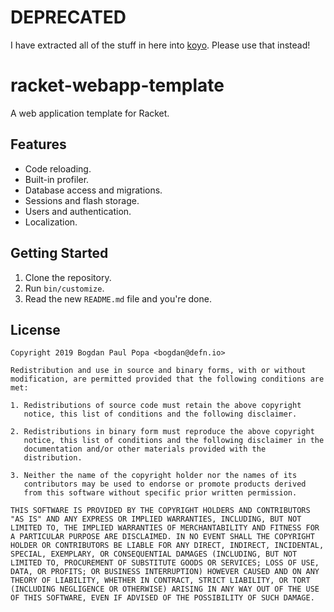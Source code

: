 # DEPRECATED

I have extracted all of the stuff in here into [koyo].  Please use
that instead!

[koyo]: https://github.com/Bogdanp/koyo


# racket-webapp-template

A web application template for Racket.

## Features

* Code reloading.
* Built-in profiler.
* Database access and migrations.
* Sessions and flash storage.
* Users and authentication.
* Localization.

## Getting Started

1. Clone the repository.
1. Run `bin/customize`.
1. Read the new `README.md` file and you're done.

## License

    Copyright 2019 Bogdan Paul Popa <bogdan@defn.io>

    Redistribution and use in source and binary forms, with or without
    modification, are permitted provided that the following conditions are
    met:

    1. Redistributions of source code must retain the above copyright
       notice, this list of conditions and the following disclaimer.

    2. Redistributions in binary form must reproduce the above copyright
       notice, this list of conditions and the following disclaimer in the
       documentation and/or other materials provided with the
       distribution.

    3. Neither the name of the copyright holder nor the names of its
       contributors may be used to endorse or promote products derived
       from this software without specific prior written permission.

    THIS SOFTWARE IS PROVIDED BY THE COPYRIGHT HOLDERS AND CONTRIBUTORS
    "AS IS" AND ANY EXPRESS OR IMPLIED WARRANTIES, INCLUDING, BUT NOT
    LIMITED TO, THE IMPLIED WARRANTIES OF MERCHANTABILITY AND FITNESS FOR
    A PARTICULAR PURPOSE ARE DISCLAIMED. IN NO EVENT SHALL THE COPYRIGHT
    HOLDER OR CONTRIBUTORS BE LIABLE FOR ANY DIRECT, INDIRECT, INCIDENTAL,
    SPECIAL, EXEMPLARY, OR CONSEQUENTIAL DAMAGES (INCLUDING, BUT NOT
    LIMITED TO, PROCUREMENT OF SUBSTITUTE GOODS OR SERVICES; LOSS OF USE,
    DATA, OR PROFITS; OR BUSINESS INTERRUPTION) HOWEVER CAUSED AND ON ANY
    THEORY OF LIABILITY, WHETHER IN CONTRACT, STRICT LIABILITY, OR TORT
    (INCLUDING NEGLIGENCE OR OTHERWISE) ARISING IN ANY WAY OUT OF THE USE
    OF THIS SOFTWARE, EVEN IF ADVISED OF THE POSSIBILITY OF SUCH DAMAGE.

